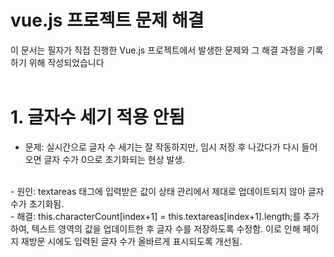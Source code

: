 # vue.js 프로젝트 문제 해결
이 문서는 필자가 직접 진행한 Vue.js 프로젝트에서 발생한 문제와 그 해결 과정을 기록하기 위해 작성되었습니다
<br>
<br>

# 1. 글자수 세기 적용 안됨
- 문제: 실시간으로 글자 수 세기는 잘 작동하지만, 임시 저장 후 나갔다가 다시 들어오면 글자 수가 0으로 초기화되는 현상 발생.
<br>
- 원인: textareas 태그에 입력받은 값이 상태 관리에서 제대로 업데이트되지 않아 글자 수가 초기화됨.
<br>
- 해결:
this.characterCount[index+1] = this.textareas[index+1].length;를 추가하여, 텍스트 영역의 값을 업데이트한 후 글자 수를 저장하도록 수정함.
이로 인해 페이지 재방문 시에도 입력된 글자 수가 올바르게 표시되도록 개선됨.

